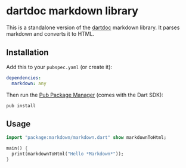 dartdoc markdown library
========================

This is a standalone version of the [dartdoc][dartdoc] markdown library. It 
parses markdown and converts it to HTML.

Installation
------------

Add this to your `pubspec.yaml` (or create it):
```yaml
dependencies:
  markdown: any
```
Then run the [Pub Package Manager][pub] (comes with the Dart SDK):

    pub install

Usage
-----

```dart
import "package:markdown/markdown.dart" show markdownToHtml;

main() {
  print(markdownToHtml("Hello *Markdown*"));
}
```

[dartdoc]: https://github.com/d2m/dartdoc
[pub]: http://www.dartlang.org/docs/pub-package-manager/
